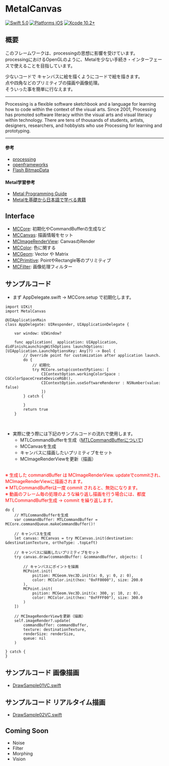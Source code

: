 # MetalCanvas

[![Swift 5.0](https://img.shields.io/badge/Swift-5.0-orange.svg?style=flat)](https://developer.apple.com/swift/)
[![Platforms iOS](https://img.shields.io/badge/Platforms-iOS-lightgray.svg?style=flat)](https://developer.apple.com/swift/)
[![Xcode 10.2+](https://img.shields.io/badge/Xcode-10.2+-blue.svg?style=flat)](https://developer.apple.com/swift/)



## 概要

このフレームワークは、processingの思想に影響を受けています。<br>
processingにおけるOpenGLのように、Metalを少ない手続き・インターフェースで使えることを目指しています。<br>

少ないコードで キャンバスに絵を描くようにコードで絵を描きます。<br>
点や四角などのプリミティブの描画や画像処理。<br>
そういった事を簡単に行なえます。

---

Processing is a flexible software sketchbook and a language for learning how to code within the context of the visual arts. Since 2001, Processing has promoted software literacy within the visual arts and visual literacy within technology. There are tens of thousands of students, artists, designers, researchers, and hobbyists who use Processing for learning and prototyping.

---

#### 参考

* [processing](https://processing.org/)
* [openframeworks](https://openframeworks.cc/)
* [Flash BitmapData](https://help.adobe.com/en_US/FlashPlatform/reference/actionscript/3/flash/display/BitmapData.html)


#### Metal学習参考

* [Metal Programming Guide](https://developer.apple.com/library/archive/documentation/Miscellaneous/Conceptual/MetalProgrammingGuide/Introduction/Introduction.html
)
* [Metalを基礎から日本語で学べる書籍](https://qiita.com/shu223/items/19c7d98fc186562b4f57)


## Interface

* [MCCore](https://github.com/Hideyuki-Machida/MetalCanvas/blob/master/MetalCanvas/MCCore.swift): 初期化やCommandBufferの生成など
* [MCCanvas](https://github.com/Hideyuki-Machida/MetalCanvas/blob/master/MetalCanvas/MCCanvas.swift): 描画情報をセット
* [MCImageRenderView](https://github.com/Hideyuki-Machida/MetalCanvas/blob/master/MetalCanvas/MCImageRenderView.swift): CanvasのRender
* [MCColor](https://github.com/Hideyuki-Machida/MetalCanvas/blob/master/MetalCanvas/Color/MCColor.swift): 色に関する
* [MCGeom](https://github.com/Hideyuki-Machida/MetalCanvas/tree/master/MetalCanvas/Geom): Vector や Matrix
* [MCPrimitive](https://github.com/Hideyuki-Machida/MetalCanvas/tree/master/MetalCanvas/Primitive): PointやRectangle等のプリミティブ
* [MCFilter](https://github.com/Hideyuki-Machida/MetalCanvas/tree/master/MetalCanvas/Filter): 画像処理フィルター


## サンプルコード
* まず AppDelegate.swift → MCCore.setup で初期化します。

```
import UIKit
import MetalCanvas

@UIApplicationMain
class AppDelegate: UIResponder, UIApplicationDelegate {

	var window: UIWindow?

	func application(_ application: UIApplication, didFinishLaunchingWithOptions launchOptions: [UIApplication.LaunchOptionsKey: Any]?) -> Bool {
		// Override point for customization after application launch.
		do {
			// 初期化
			try MCCore.setup(contextPptions: [
				CIContextOption.workingColorSpace : CGColorSpaceCreateDeviceRGB(),
				CIContextOption.useSoftwareRenderer : NSNumber(value: false)
				])
		} catch {
			
		}
		return true
	}

```
<br />

* 実際に使う際には下記のサンプルコードの流れで使用します。
	* MTLCommandBufferを生成（[MTLCommandBufferについて](https://qiita.com/yuky_az/items/b557850ae9dc317f1570))
	* MCCanvasを生成
	* キャンバスに描画したいプリミティブをセット
	* MCImageRenderViewを更新（描画）
<br />
<font color="red">
	※ 生成した commandBuffer は MCImageRenderView. updateでcommitされ、MCImageRenderViewに描画されます。
	<br />
	※ MTLCommandBufferは一度 commit されると、無効になります。
	<br />
	※ 動画のフレーム毎の処理のような繰り返し描画を行う場合には、都度 MTLCommandBuffer生成 → commit を繰り返します。
	
</font>

```
do {
	// MTLCommandBufferを生成
	var commandBuffer: MTLCommandBuffer = MCCore.commandQueue.makeCommandBuffer()!
	
	// キャンバスを生成
	let canvas: MCCanvas = try MCCanvas.init(destination: &destinationTexture, orthoType: .topLeft)
	
	// キャンバスに描画したいプリミティブをセット
	try canvas.draw(commandBuffer: &commandBuffer, objects: [
	
		// キャンバスにポイントを描画
		MCPoint.init(
			psition: MCGeom.Vec3D.init(x: 0, y: 0, z: 0),
			color: MCColor.init(hex: "0xFF0000"), size: 200.0
		),
		MCPoint.init(
			psition: MCGeom.Vec3D.init(x: 300, y: 10, z: 0),
			color: MCColor.init(hex: "0xFFFF00"), size: 300.0
		)
	])
	
	// MCImageRenderViewを更新（描画）
	self.imageRender?.update(
		commandBuffer: commandBuffer,
		texture: destinationTexture,
		renderSize: renderSize,
		queue: nil
	)

} catch {
}
```


## サンプルコード 画像描画

* [DrawSample01VC.swift](https://github.com/Hideyuki-Machida/MetalCanvas/blob/master/Example/MetalCanvasExample/DrawSample01VC.swift)


## サンプルコード リアルタイム描画

* [DrawSample02VC.swift](https://github.com/Hideyuki-Machida/MetalCanvas/blob/master/Example/MetalCanvasExample/DrawSample02VC.swift)


## Coming Soon

* Noise
* Filter
* Morphing
* Vision



